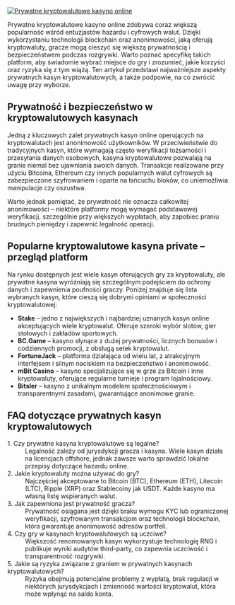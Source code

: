 [![Prywatne kryptowalutowe kasyno online](https://123-caf.pages.dev/gitsignup.png)](https://vrmoo.ru/Bt82HjjY)

<p>Prywatne kryptowalutowe kasyno online zdobywa coraz większą popularność wśród entuzjastów hazardu i cyfrowych walut. Dzięki wykorzystaniu technologii blockchain oraz anonimowości, jaką oferują kryptowaluty, gracze mogą cieszyć się większą prywatnością i bezpieczeństwem podczas rozgrywki. Warto poznać specyfikę takich platform, aby świadomie wybrać miejsce do gry i zrozumieć, jakie korzyści oraz ryzyka się z tym wiążą. Ten artykuł przedstawi najważniejsze aspekty prywatnych kasyn kryptowalutowych, a także podpowie, na co zwrócić uwagę przy wyborze.</p>  <h2>Prywatność i bezpieczeństwo w kryptowalutowych kasynach</h2> <p>Jedną z kluczowych zalet prywatnych kasyn online operujących na kryptowalutach jest anonimowość użytkowników. W przeciwieństwie do tradycyjnych kasyn, które wymagają często weryfikacji tożsamości i przesyłania danych osobowych, kasyna kryptowalutowe pozwalają na granie niemal bez ujawniania swoich danych. Transakcje realizowane przy użyciu Bitcoina, Ethereum czy innych popularnych walut cyfrowych są zabezpieczone szyfrowaniem i oparte na łańcuchu bloków, co uniemożliwia manipulacje czy oszustwa.</p> <p>Warto jednak pamiętać, że prywatność nie oznacza całkowitej anonimowości – niektóre platformy mogą wymagać podstawowej weryfikacji, szczególnie przy większych wypłatach, aby zapobiec praniu brudnych pieniędzy i zapewnić legalność operacji.</p>  <h2>Popularne kryptowalutowe kasyna private – przegląd platform</h2> <p>Na rynku dostępnych jest wiele kasyn oferujących gry za kryptowaluty, ale prywatne kasyna wyróżniają się szczególnym podejściem do ochrony danych i zapewnienia poufności graczy. Poniżej znajduje się lista wybranych kasyn, które cieszą się dobrymi opiniami w społeczności kryptowalutowej:</p>  <ul>   <li><strong>Stake</strong> – jedno z największych i najbardziej uznanych kasyn online akceptujących wiele kryptowalut. Oferuje szeroki wybór slotów, gier stołowych i zakładów sportowych.</li>   <li><strong>BC.Game</strong> – kasyno słynące z dużej prywatności, licznych bonusów i codziennych promocji, z obsługą setek kryptowalut.</li>   <li><strong>FortuneJack</strong> – platforma działająca od wielu lat, z atrakcyjnym interfejsem i silnym naciskiem na bezpieczeństwo i anonimowość.</li>   <li><strong>mBit Casino</strong> – kasyno specjalizujące się w grze za Bitcoin i inne kryptowaluty, oferujące regularne turnieje i program lojalnościowy.</li>   <li><strong>Bitsler</strong> – kasyno z unikalnym modelem społecznościowym i transparentnymi zasadami, gwarantujące anonimowe granie.</li> </ul>  <h2>FAQ dotyczące prywatnych kasyn kryptowalutowych</h2> <dl>   <dt>1. Czy prywatne kasyna kryptowalutowe są legalne?</dt>   <dd>Legalność zależy od jurysdykcji gracza i kasyna. Wiele kasyn działa na licencjach offshore, jednak zawsze warto sprawdzić lokalne przepisy dotyczące hazardu online.</dd>      <dt>2. Jakie kryptowaluty można używać do gry?</dt>   <dd>Najczęściej akceptowane to Bitcoin (BTC), Ethereum (ETH), Litecoin (LTC), Ripple (XRP) oraz Stablecoiny jak USDT. Każde kasyno ma własną listę wspieranych walut.</dd>      <dt>3. Jak zapewniona jest prywatność gracza?</dt>   <dd>Prywatność osiągana jest dzięki braku wymogu KYC lub ograniczonej weryfikacji, szyfrowanym transakcjom oraz technologii blockchain, która gwarantuje anonimowość adresów portfeli.</dd>      <dt>4. Czy gry w kasynach kryptowalutowych są uczciwe?</dt>   <dd>Większość renomowanych kasyn wykorzystuje technologię RNG i publikuje wyniki audytów third-party, co zapewnia uczciwość i transparentność rozgrywki.</dd>      <dt>5. Jakie są ryzyka związane z graniem w prywatnych kasynach kryptowalutowych?</dt>   <dd>Ryzyka obejmują potencjalne problemy z wypłatą, brak regulacji w niektórych jurysdykcjach i zmienność wartości kryptowalut, która może wpłynąć na saldo konta.</dd> </dl>